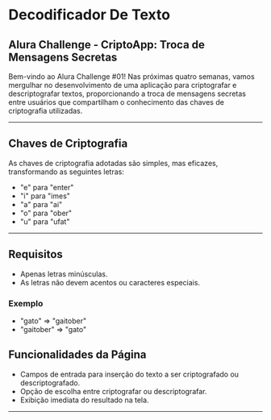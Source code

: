 # Decodificador De Texto


## Alura Challenge - CriptoApp: Troca de Mensagens Secretas

Bem-vindo ao Alura Challenge #01! Nas próximas quatro semanas, vamos mergulhar no desenvolvimento de uma aplicação para criptografar e descriptografar textos, proporcionando a troca de mensagens secretas entre usuários que compartilham o conhecimento das chaves de criptografia utilizadas.

___
## Chaves de Criptografia
As chaves de criptografia adotadas são simples, mas eficazes, transformando as seguintes letras:
- "e" para "enter"
- "i" para "imes"
- "a" para "ai"
- "o" para "ober"
- "u" para "ufat"

___
## Requisitos
- Apenas letras minúsculas.
- As letras não devem acentos ou caracteres especiais.

### Exemplo
- "gato" => "gaitober"
- "gaitober" => "gato"

## Funcionalidades da Página
- Campos de entrada para inserção do texto a ser criptografado ou descriptografado.
- Opção de escolha entre criptografar ou descriptografar.
- Exibição imediata do resultado na tela.
___